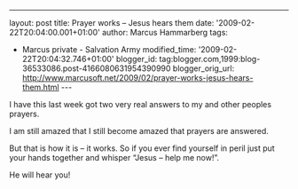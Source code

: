 ---
layout: post
title: Prayer works – Jesus hears them
date: '2009-02-22T20:04:00.001+01:00'
author: Marcus Hammarberg
tags:
  - Marcus
private - Salvation Army
modified_time: '2009-02-22T20:04:32.746+01:00'
blogger_id: tag:blogger.com,1999:blog-36533086.post-4166080631954390990
blogger_orig_url: http://www.marcusoft.net/2009/02/prayer-works-jesus-hears-them.html ---

I have this last week got two very real answers to my and other peoples
prayers.

I am still amazed that I still become amazed that prayers are answered.

But that is how it is – it works. So if you ever find yourself in peril
just put your hands together and whisper “Jesus – help me now!”.

He will hear you!
